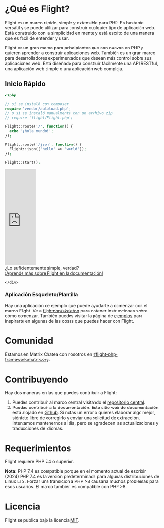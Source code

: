 # ¿Qué es Flight?

Flight es un marco rápido, simple y extensible para PHP. Es bastante versátil y se puede utilizar para construir cualquier tipo de aplicación web. Está construido con la simplicidad en mente y está escrito de una manera que es fácil de entender y usar.

Flight es un gran marco para principiantes que son nuevos en PHP y quieren aprender a construir aplicaciones web. También es un gran marco para desarrolladores experimentados que desean más control sobre sus aplicaciones web. Está diseñado para construir fácilmente una API RESTful, una aplicación web simple o una aplicación web compleja.

## Inicio Rápido

```php
<?php

// si se instaló con composer
require 'vendor/autoload.php';
// o si se instaló manualmente con un archivo zip
// require 'flight/Flight.php';

Flight::route('/', function() {
  echo '¡hola mundo!';
});

Flight::route('/json', function() {
  Flight::json(['hello' => 'world']);
});

Flight::start();
```

<div class="flight-block-video">
  <div class="row">
    <div class="col-12 col-md-6 position-relative video-wrapper">
      <iframe class="video-bg" width="100vw" height="315" src="https://www.youtube.com/embed/VCztp1QLC2c?si=W3fSWEKmoCIlC7Z5" title="Reproductor de video de YouTube" frameborder="0" allow="accelerometer; autoplay; clipboard-write; encrypted-media; gyroscope; picture-in-picture; web-share" allowfullscreen></iframe>
    </div>
    <div class="col-12 col-md-6 text-center mt-5 pt-5">
      <span class="fligth-title-video">¿Lo suficientemente simple, verdad?</span>
      <br>
      <a href="https://docs.flightphp.com/learn">¡Aprende más sobre Flight en la documentación!</a>

    </div>
  </div>
</div>

### Aplicación Esqueleto/Plantilla

Hay una aplicación de ejemplo que puede ayudarte a comenzar con el marco Flight. Ve a [flightphp/skeleton](https://github.com/flightphp/skeleton) para obtener instrucciones sobre cómo comenzar. También puedes visitar la página de [ejemplos](examples) para inspirarte en algunas de las cosas que puedes hacer con Flight.

# Comunidad

Estamos en Matrix Chatea con nosotros en [#flight-php-framework:matrix.org](https://matrix.to/#/#flight-php-framework:matrix.org).

# Contribuyendo

Hay dos maneras en las que puedes contribuir a Flight: 

1. Puedes contribuir al marco central visitando el [repositorio central](https://github.com/flightphp/core). 
2. Puedes contribuir a la documentación. Este sitio web de documentación está alojado en [Github](https://github.com/flightphp/docs). Si notas un error o quieres elaborar algo mejor, siéntete libre de corregirlo y enviar una solicitud de extracción. Intentamos mantenernos al día, pero se agradecen las actualizaciones y traducciones de idiomas.

# Requerimientos

Flight requiere PHP 7.4 o superior.

**Nota:** PHP 7.4 es compatible porque en el momento actual de escribir (2024) PHP 7.4 es la versión predeterminada para algunas distribuciones de Linux LTS. Forzar una transición a PHP >8 causaría muchos problemas para esos usuarios. El marco también es compatible con PHP >8.

# Licencia

Flight se publica bajo la licencia [MIT](https://github.com/flightphp/core/blob/master/LICENSE).